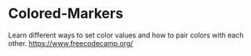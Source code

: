 # Colored-Markers
Learn different ways to set color values and how to pair colors with each other. https://www.freecodecamp.org/
